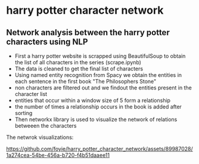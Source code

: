 # harry potter character network

## Network analysis between the harry potter characters using NLP


* First a harry potter website is scrapped using BeautifulSoup to obtain the list of all characters in the series (scrape.ipynb)
* The data is cleaned to get the final list of characters
* Using named entity recognition from Spacy we obtain the entities in each sentence in the first book "The Philosophers Stone"
* non characters are filtered out and we findout the entities present in the character list
* entities that occur within a window size of 5 form a relationship
* the number of times a relationship occurs in the book is added after sorting
* Then networkx library is used to visualize the network of relations betweeen the characters

The netwrok visualizations: 

https://github.com/foyie/harry_potter_character_network/assets/89987028/1a274cea-54be-456a-b720-f4b51daaee11



